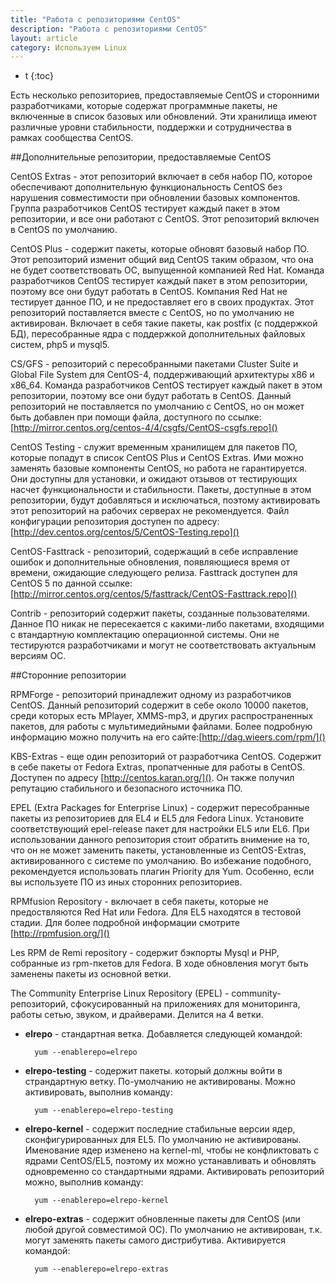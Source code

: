 ```yaml
---
title: "Работа с репозиториями CentOS"
description: "Работа с репозиториями CentOS"
layout: article
category: Используем Linux
---
```


* t
{:toc}

Есть несколько репозиториев, предоставляемые CentOS и сторонними разработчиками, которые содержат программные пакеты, не включенные в список базовых или обновлений. Эти хранилища имеют различные уровни стабильности, поддержки и сотрудничества в рамках сообщества CentOS.

##Дополнительные репозитории, предоставляемые CentOS

CentOS Extras - этот репозиторий включает в себя набор ПО, которое обеспечивают дополнительную функциональность CentOS без нарушения совместимости при обновлении базовых компонентов. Группа разработчиков CentOS тестирует каждый пакет в этом репозитории, и все они работают с CentOS. Этот репозиторий включен в CentOS по умолчанию.

CentOS Plus - содержит пакеты, которые обновят базовый набор ПО. Этот репозиторий изменит общий вид CentOS таким образом, что она не будет соответствовать ОС, выпущенной компанией Red Hat. Команда разработчиков CentOS тестирует каждый пакет в этом репозитории, поэтому все они будут работать в CentOS. Компания Red Hat не тестирует данное ПО, и не предоставляет его в своих продуктах. Этот репозиторий поставляется вместе с CentOS, но по умолчанию не активирован. Включает в себя такие пакеты, как postfix (с поддержкой БД), пересобранные ядра с поддержкой дополнительных файловых систем, php5 и mysql5.

CS/GFS - репозиторий с пересобранными пакетами Cluster Suite и Global File System для CentOS-4, поддерживающий архитектуры x86 и x86_64. Команда разработчиков CentOS тестирует каждый пакет в этом репозитории, поэтому все они будут работать в CentOS. Данный репозиторий не поставляется по умолчанию с CentOS, но он может быть добавлен при помощи файла, доступного по ссылке:[http://mirror.centos.org/centos-4/4/csgfs/CentOS-csgfs.repo]()

CentOS Testing - служит временным хранилищем для пакетов ПО, которые попадут в список CentOS Plus и CentOS Extras. Ими можно заменять базовые компоненты CentOS, но работа не гарантируется. Они доступны для установки, и ожидают отзывов от тестирующих насчет функциональности и стабильности. Пакеты, доступные в этом репозитории, будут добавляться и исключаться, поэтому активировать этот репозиторий на рабочих серверах не рекомендуется. Файл конфигурации репозитория доступен по адресу:[http://dev.centos.org/centos/5/CentOS-Testing.repo]()

CentOS-Fasttrack - репозиторий, содержащий в себе исправление ошибок и дополнительные обновления, появляющиеся время от времени, ожидающие следующего релиза. Fasttrack доступен для CentOS 5 по данной ссылке:[http://mirror.centos.org/centos/5/fasttrack/CentOS-Fasttrack.repo]()

Contrib - репозиторий содержит пакеты, созданные пользователями. Данное ПО никак не пересекается с какими-либо пакетами, входящими с втандартную комплектацию операционной системы. Они не тестируются разработчиками и могут не соответствовать актуальным версиям ОС.

##Сторонние репозитории

RPMForge - репозиторий принадлежит одному из разработчиков CentOS. Данный репозиторий содержит в себе около 10000 пакетов, среди которых есть MPlayer, XMMS-mp3, и других распространенных пакетов, для работы с мультимедийными файлами. Более подробную информацию можно получить на его сайте:[http://dag.wieers.com/rpm/]()

KBS-Extras - еще один репозиторий от разработчика CentOS. Содержит в себе пакеты от Fedora Extras, пропатченные для работы в CentOS. Доступен по адресу [http://centos.karan.org/](). Он также получил репутацию стабильного и безопасного источника ПО.

EPEL (Extra Packages for Enterprise Linux) - содержит пересобранные пакеты из репозиториев для EL4 и EL5 для Fedora Linux. Установите соответствующий epel-release пакет для настройки EL5 или EL6. При использовании данного репозитория стоит обратить внимение на то, что он не может заменить пакеты, установленные из CentOS-Extras, активированного с системе по умолчанию. Во избежание подобного, рекомендуется использовать плагин Priority для Yum. Особенно, если вы используете ПО из иных сторонних репозиториев.

RPMfusion Repository - включает в себя пакеты, которые не предоствляются Red Hat или Fedora. Для EL5 находятся в тестовой стадии. Для более подробной информации смотрите [http://rpmfusion.org/]()

Les RPM de Remi repository - содержит бэкпорты Mysql и PHP, собранные из rpm-пкетов для Fedora. В ходе обновления могут быть заменены пакеты из основной ветки.

The Community Enterprise Linux Repository (EPEL) - community-репозиторий, сфокусированный на приложениях для мониторинга, работы сетью, звуком, и драйверами. Делится на 4 ветки.

* **elrepo** - стандартная ветка. Добавляется следующей командой:

        yum --enablerepo=elrepo


* **elrepo-testing** - содержит пакеты. который должны войти в страндартную ветку. По-умолчанию не активированы. Можно активировать, выполнив команду:

        yum --enablerepo=elrepo-testing

* **elrepo-kernel** - содержит последние стабильные версии ядер, сконфигурированных для EL5. По умолчанию не активированы. Именование ядер изменено на kernel-ml, чтобы не конфликтовать с ядрами CentOS/EL5, поэтому их можно устанавливать и обновлять одновременно со стандартными ядрами. Активировать репозиторий можно, выполнив команду:

        yum --enablerepo=elrepo-kernel

* **elrepo-extras** - содержит обновленные пакеты для CentOS (или любой другой совместимой ОС). По умолчанию не активирован, т.к. могут заменять пакеты самого дистрибутива. Активируется командой:

        yum --enablerepo=elrepo-extras
